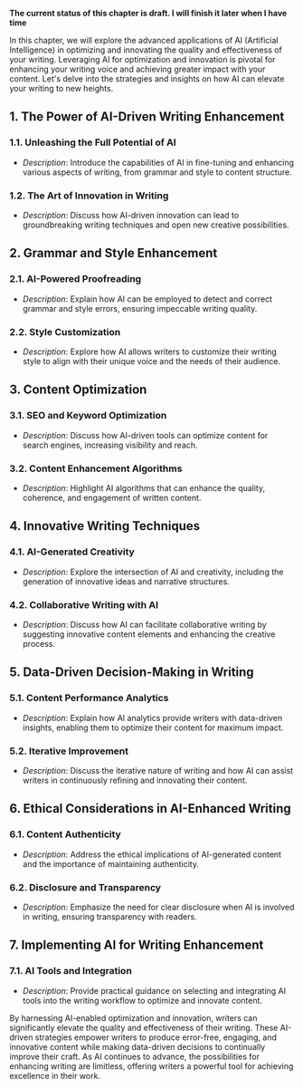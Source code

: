 **The current status of this chapter is draft. I will finish it later when I have time**

In this chapter, we will explore the advanced applications of AI (Artificial Intelligence) in optimizing and innovating the quality and effectiveness of your writing. Leveraging AI for optimization and innovation is pivotal for enhancing your writing voice and achieving greater impact with your content. Let's delve into the strategies and insights on how AI can elevate your writing to new heights.

**1. The Power of AI-Driven Writing Enhancement**
-------------------------------------------------

### 1.1. **Unleashing the Full Potential of AI**

* *Description*: Introduce the capabilities of AI in fine-tuning and enhancing various aspects of writing, from grammar and style to content structure.

### 1.2. **The Art of Innovation in Writing**

* *Description*: Discuss how AI-driven innovation can lead to groundbreaking writing techniques and open new creative possibilities.

**2. Grammar and Style Enhancement**
------------------------------------

### 2.1. **AI-Powered Proofreading**

* *Description*: Explain how AI can be employed to detect and correct grammar and style errors, ensuring impeccable writing quality.

### 2.2. **Style Customization**

* *Description*: Explore how AI allows writers to customize their writing style to align with their unique voice and the needs of their audience.

**3. Content Optimization**
---------------------------

### 3.1. **SEO and Keyword Optimization**

* *Description*: Discuss how AI-driven tools can optimize content for search engines, increasing visibility and reach.

### 3.2. **Content Enhancement Algorithms**

* *Description*: Highlight AI algorithms that can enhance the quality, coherence, and engagement of written content.

**4. Innovative Writing Techniques**
------------------------------------

### 4.1. **AI-Generated Creativity**

* *Description*: Explore the intersection of AI and creativity, including the generation of innovative ideas and narrative structures.

### 4.2. **Collaborative Writing with AI**

* *Description*: Discuss how AI can facilitate collaborative writing by suggesting innovative content elements and enhancing the creative process.

**5. Data-Driven Decision-Making in Writing**
---------------------------------------------

### 5.1. **Content Performance Analytics**

* *Description*: Explain how AI analytics provide writers with data-driven insights, enabling them to optimize their content for maximum impact.

### 5.2. **Iterative Improvement**

* *Description*: Discuss the iterative nature of writing and how AI can assist writers in continuously refining and innovating their content.

**6. Ethical Considerations in AI-Enhanced Writing**
----------------------------------------------------

### 6.1. **Content Authenticity**

* *Description*: Address the ethical implications of AI-generated content and the importance of maintaining authenticity.

### 6.2. **Disclosure and Transparency**

* *Description*: Emphasize the need for clear disclosure when AI is involved in writing, ensuring transparency with readers.

**7. Implementing AI for Writing Enhancement**
----------------------------------------------

### 7.1. **AI Tools and Integration**

* *Description*: Provide practical guidance on selecting and integrating AI tools into the writing workflow to optimize and innovate content.

By harnessing AI-enabled optimization and innovation, writers can significantly elevate the quality and effectiveness of their writing. These AI-driven strategies empower writers to produce error-free, engaging, and innovative content while making data-driven decisions to continually improve their craft. As AI continues to advance, the possibilities for enhancing writing are limitless, offering writers a powerful tool for achieving excellence in their work.
